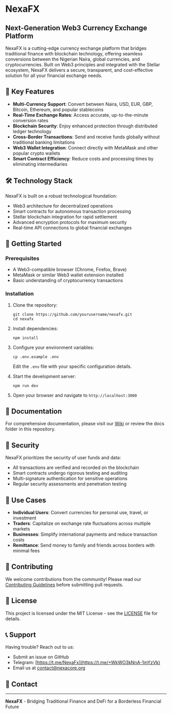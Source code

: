 # NexaFX

## Next-Generation Web3 Currency Exchange Platform

NexaFX is a cutting-edge currency exchange platform that bridges traditional finance with blockchain technology, offering seamless conversions between the Nigerian Naira, global currencies, and cryptocurrencies. Built on Web3 principles and integrated with the Stellar ecosystem, NexaFX delivers a secure, transparent, and cost-effective solution for all your financial exchange needs.


## 🌟 Key Features

- **Multi-Currency Support**: Convert between Naira, USD, EUR, GBP, Bitcoin, Ethereum, and popular stablecoins
- **Real-Time Exchange Rates**: Access accurate, up-to-the-minute conversion rates
- **Blockchain Security**: Enjoy enhanced protection through distributed ledger technology
- **Cross-Border Transactions**: Send and receive funds globally without traditional banking limitations
- **Web3 Wallet Integration**: Connect directly with MetaMask and other popular crypto wallets
- **Smart Contract Efficiency**: Reduce costs and processing times by eliminating intermediaries

## 🛠️ Technology Stack

NexaFX is built on a robust technological foundation:

- Web3 architecture for decentralized operations
- Smart contracts for autonomous transaction processing
- Stellar blockchain integration for rapid settlement
- Advanced encryption protocols for maximum security
- Real-time API connections to global financial exchanges

## 🚀 Getting Started

### Prerequisites

- A Web3-compatible browser (Chrome, Firefox, Brave)
- MetaMask or similar Web3 wallet extension installed
- Basic understanding of cryptocurrency transactions

### Installation

1. Clone the repository:
   ```
   git clone https://github.com/yourusername/nexafx.git
   cd nexafx
   ```

2. Install dependencies:
   ```
   npm install
   ```

3. Configure your environment variables:
   ```
   cp .env.example .env
   ```
   Edit the `.env` file with your specific configuration details.

4. Start the development server:
   ```
   npm run dev
   ```

5. Open your browser and navigate to `http://localhost:3000`

## 📖 Documentation

For comprehensive documentation, please visit our [Wiki](https://github.com/yourusername/nexafx/wiki) or review the docs folder in this repository.

## 🔐 Security

NexaFX prioritizes the security of user funds and data:

- All transactions are verified and recorded on the blockchain
- Smart contracts undergo rigorous testing and auditing
- Multi-signature authentication for sensitive operations
- Regular security assessments and penetration testing

## 💼 Use Cases

- **Individual Users**: Convert currencies for personal use, travel, or investment
- **Traders**: Capitalize on exchange rate fluctuations across multiple markets
- **Businesses**: Simplify international payments and reduce transaction costs
- **Remittance**: Send money to family and friends across borders with minimal fees

## 🤝 Contributing

We welcome contributions from the community! Please read our [Contributing Guidelines](https://github.com/Nexacore-Org/NexaFx-web/blob/main/Contribution.md) before submitting pull requests.

## 📝 License

This project is licensed under the MIT License - see the [LICENSE](LICENSE) file for details.

## 📞 Support

Having trouble? Reach out to us:

- Submit an issue on GitHub
- Telegram: [https://t.me/NexaFx](https://t.me/+WkWO3kNnA-1mYzVk)
- Email us at [contact@nexacore.org](mailto:nexacore.org@gmail.com)
## 📧 Contact

---

**NexaFX** - Bridging Traditional Finance and DeFi for a Borderless Financial Future





